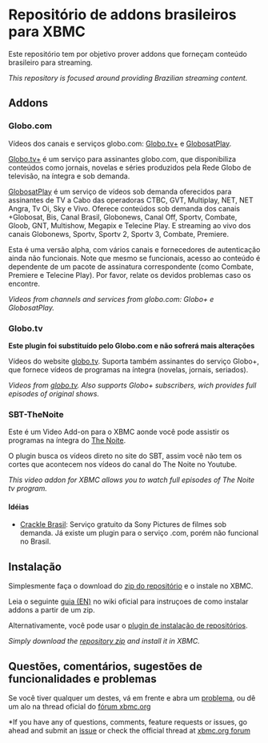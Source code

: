 Repositório de addons brasileiros para XBMC
================================

Este repositório tem por objetivo prover addons que forneçam conteúdo
brasileiro para streaming.

*This repository is focused around providing Brazilian streaming content.*

## Addons

### Globo.com

Vídeos dos canais e serviços globo.com: [Globo.tv+][7] e [GlobosatPlay][8].

[Globo.tv+][7] é um serviço para assinantes globo.com, que disponibiliza
conteúdos como jornais, novelas e séries produzidos pela Rede Globo de
televisão, na íntegra e sob demanda.

[GlobosatPlay][8] é um serviço de vídeos sob demanda oferecidos para assinantes
de TV a Cabo das operadoras CTBC, GVT, Multiplay, NET, NET Angra, Tv Oi, Sky e
Vivo. Oferece conteúdos sob demanda dos canais +Globosat, Bis, Canal Brasil,
Globonews, Canal Off, Sportv, Combate, Gloob, GNT, Multishow, Megapix e
Telecine Play. E streaming ao vivo dos canais Globonews, Sportv, Sportv 2,
Sportv 3, Combate, Premiere.

Esta é uma versão alpha, com vários canais e fornecedores de autenticação ainda
não funcionais. Note que mesmo se funcionais, acesso ao conteúdo é dependente
de um pacote de assinatura correspondente (como Combate, Premiere e Telecine
Play). Por favor, relate os devidos problemas caso os encontre.

*Videos from channels and services from globo.com: Globo+ e GlobosatPlay.*

### Globo.tv

**Este plugin foi substituído pelo Globo.com e não sofrerá mais alterações**

Vídeos do website [globo.tv][1]. Suporta também assinantes do serviço Globo+,
que fornece vídeos de programas na íntegra (novelas, jornais, seriados).

*Videos from [globo.tv][1]. Also supports Globo+ subscribers, wich provides
full episodes of original shows.*

### SBT-TheNoite

Este é um Video Add-on para o XBMC aonde você pode assistir os programas na 
íntegra do [The Noite][9].

O plugin busca os vídeos direto no site do SBT, assim você não tem os cortes 
que acontecem nos vídeos do canal do The Noite no Youtube.

*This video addon for XBMC allows you to watch full episodes of The Noite 
tv program.*

#### Idéias

* [Crackle Brasil](http://www.crackle.com.br/):
Serviço gratuito da Sony Pictures de filmes sob demanda. Já existe um plugin
para o serviço .com, porém não funcional no Brasil.

## Instalação

Simplesmente faça o download do [zip do repositório][2] e o instale no XBMC.

Leia o seguinte [guia (EN)][3] no wiki oficial para instruçoes de como
instalar addons a partir de um zip.

Alternativamente, você pode usar o [plugin de instalação de repositórios][4].

*Simply download the [repository zip][2] and install it in XBMC.*

## Questões, comentários, sugestões de funcionalidades e problemas

Se você tiver qualquer um destes, vá em frente e abra um [problema][5], ou dê
um alo na thread oficial do [fórum xbmc.org][6]

*If you have any of questions, comments, feature requests or issues, go ahead
and submit an [issue][5] or check the official thread at [xbmc.org forum][6]



[1]: http://globotv.globo.com
[2]: https://bitbucket.org/vitorhirota/repository.brazilian.xbmc-addons/downloads/repository.brazilian.xbmc-addons-1.0.0.zip
[3]: http://wiki.xbmc.org/index.php?title=Add-ons#How_to_install_from_zip
[4]: http://passion-xbmc.org/addons/?Page=View&ID=plugin.program.repo.installer
[5]: https://bitbucket.org/vitorhirota/repository.brazilian.xbmc-addons/issues
[6]: http://forum.xbmc.org/showthread.php?tid=145951
[7]: http://globotv.globo.com/mais/
[8]: http://globosatplay.globo.com/
[9]: http://www.sbt.com.br/thenoite/